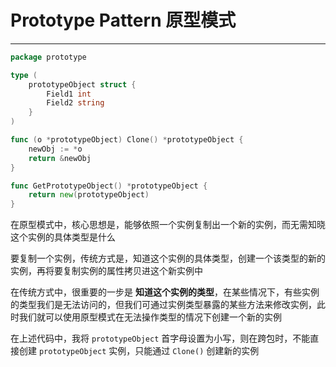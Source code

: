 # Prototype Pattern 原型模式

---

```go
package prototype

type (
	prototypeObject struct {
		Field1 int
		Field2 string
	}
)

func (o *prototypeObject) Clone() *prototypeObject {
	newObj := *o
	return &newObj
}

func GetPrototypeObject() *prototypeObject {
	return new(prototypeObject)
}

```

在原型模式中，核心思想是，能够依照一个实例复制出一个新的实例，而无需知晓这个实例的具体类型是什么        

要复制一个实例，传统方式是，知道这个实例的具体类型，创建一个该类型的新的实例，再将要复制实例的属性拷贝进这个新实例中      

在传统方式中，很重要的一步是 **知道这个实例的类型**，在某些情况下，有些实例的类型我们是无法访问的，但我们可通过实例类型暴露的某些方法来修改实例，此时我们就可以使用原型模式在无法操作类型的情况下创建一个新的实例

在上述代码中，我将 `prototypeObject` 首字母设置为小写，则在跨包时，不能直接创建 `prototypeObject` 实例，只能通过 `Clone()` 创建新的实例
